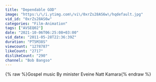 ```yaml
---
title: "Dependable GOD"
image: "https:\/\/i.ytimg.com\/vi\/0xrZs28AS6w\/hqdefault.jpg"
vid_id: "0xrZs28AS6w"
categories: "Film-Animation"
tags: ["AVSEQ02"]
date: "2021-10-06T06:25:08+03:00"
vid_date: "2011-05-28T22:36:39Z"
duration: "PT5M38S"
viewcount: "1278787"
likeCount: "2717"
dislikeCount: "290"
channel: "Bob Bangso"
---
```

{% raw %}Gospel music By minister Eveine Natt Kamara{% endraw %}
